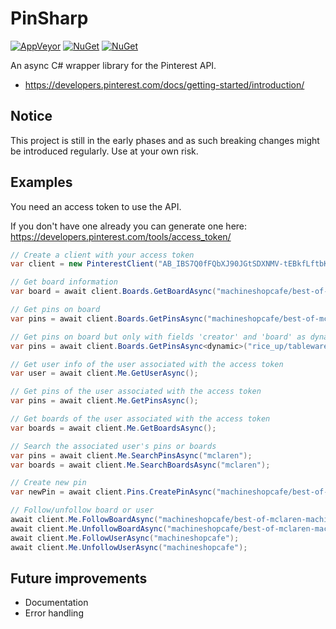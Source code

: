 # PinSharp

[![AppVeyor](https://img.shields.io/appveyor/ci/Krusen/pinsharp.svg?style=flat-square)](https://ci.appveyor.com/project/Krusen/pinsharp)
[![NuGet](https://img.shields.io/nuget/v/PinSharp.svg?style=flat-square)](https://www.nuget.org/packages/PinSharp/1.0.0)
[![NuGet](https://img.shields.io/nuget/dt/PinSharp.svg?style=flat-square)](https://www.nuget.org/packages/PinSharp/1.0.0)

An async C# wrapper library for the Pinterest API.

- https://developers.pinterest.com/docs/getting-started/introduction/

## Notice
This project is still in the early phases and as such breaking changes might be introduced regularly. Use at your own risk.

## Examples

You need an access token to use the API. 

If you don't have one already you can generate one here: https://developers.pinterest.com/tools/access_token/

```C#
// Create a client with your access token
var client = new PinterestClient("AB_IBS7Q0fFQbXJ90JGtSDXNMV-tEBkfLftbK6JCpEWkGoA_MwAAAAA");

// Get board information
var board = await client.Boards.GetBoardAsync("machineshopcafe/best-of-mclaren-machine");

// Get pins on board
var pins = await client.Boards.GetPinsAsync("machineshopcafe/best-of-mclaren-machine");

// Get pins on board but only with fields 'creator' and 'board' as dynamic or your own type
var pins = await client.Boards.GetPinsAsync<dynamic>("rice_up/tableware", new[] { "creator", "board" });

// Get user info of the user associated with the access token
var user = await client.Me.GetUserAsync();

// Get pins of the user associated with the access token
var pins = await client.Me.GetPinsAsync();

// Get boards of the user associated with the access token
var boards = await client.Me.GetBoardsAsync();

// Search the associated user's pins or boards
var pins = await client.Me.SearchPinsAsync("mclaren");
var boards = await client.Me.SearchBoardsAsync("mclaren");

// Create new pin
var newPin = await client.Pins.CreatePinAsync("machineshopcafe/best-of-mclaren-machine", "http://i.imgur.com/abcdef.jpg", "Looks so cool!");

// Follow/unfollow board or user
await client.Me.FollowBoardAsync("machineshopcafe/best-of-mclaren-machine");
await client.Me.UnfollowBoardAsync("machineshopcafe/best-of-mclaren-machine");
await client.Me.FollowUserAsync("machineshopcafe");
await client.Me.UnfollowUserAsync("machineshopcafe");
```


## Future improvements

- Documentation
- Error handling
